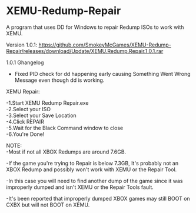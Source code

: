 # XEMU-Redump-Repair

A program that uses DD for Windows to repair Redump ISOs to work with XEMU.

Version 1.0.1:
https://github.com/SmokeyMcGames/XEMU-Redump-Repair/releases/download/Update/XEMU.Redump.Repair.1.0.1.rar

1.0.1 Ghangelog
- Fixed PID check for dd happening early causing Something Went Wrong Message even though dd is working.

XEMU Repair:

-1.Start XEMU Redump Repair.exe    
-2.Select your ISO    
-3.Select your Save Location    
-4.Click REPAIR    
-5.Wait for the Black Command window to close    
-6.You're Done!    


NOTE:               
-Most if not all XBOX Redumps are around 7.6GB.

-If the game you're trying to Repair is below 7.3GB, It's probably not
an XBOX Redump and possibly won't work with XEMU or the Repair Tool.

-In this case you will need to find another dump of the game since it was 
improperly dumped and isn't XEMU or the Repair Tools fault.

-It's been reported that improperly dumped XBOX games may still
BOOT on CXBX but will not BOOT on XEMU.
